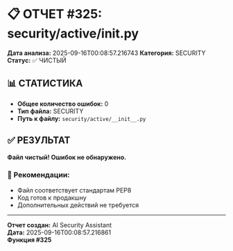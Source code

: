 # 📋 ОТЧЕТ #325: security/active/__init__.py

**Дата анализа:** 2025-09-16T00:08:57.216743
**Категория:** SECURITY
**Статус:** ✅ ЧИСТЫЙ

## 📊 СТАТИСТИКА

- **Общее количество ошибок:** 0
- **Тип файла:** SECURITY
- **Путь к файлу:** `security/active/__init__.py`

## ✅ РЕЗУЛЬТАТ

**Файл чистый! Ошибок не обнаружено.**

### 🎯 Рекомендации:
- Файл соответствует стандартам PEP8
- Код готов к продакшну
- Дополнительных действий не требуется

---
**Отчет создан:** AI Security Assistant  
**Дата:** 2025-09-16T00:08:57.216861  
**Функция #325**

